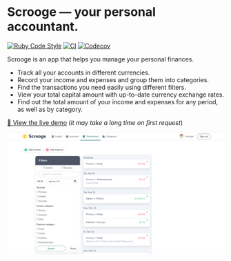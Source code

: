 # Scrooge — your personal accountant.

[![Ruby Code Style](https://img.shields.io/badge/Code_Style-Standard-gold?logo=ruby&logoColor=red)](https://github.com/standardrb/standard)
[![CI](https://github.com/excellent404/scrooge/actions/workflows/ci.yml/badge.svg)](https://github.com/excellent404/scrooge/actions/workflows/ci.yml)
[![Codecov](https://codecov.io/gh/ExceLLent404/scrooge/graph/badge.svg?token=TDRCIU5B6V)](https://codecov.io/gh/ExceLLent404/scrooge)

Scrooge is an app that helps you manage your personal finances.
- Track all your accounts in different currencies.
- Record your income and expenses and group them into categories.
- Find the transactions you need easily using different filters.
- View your total capital amount with up-to-date currency exchange rates.
- Find out the total amount of your income and expenses for any period, as well as by category.

[👀 View the live demo](https://scrooge.onrender.com/) (_it may take a long time on first request_)

![App screenshot](images/screenshot.png)

